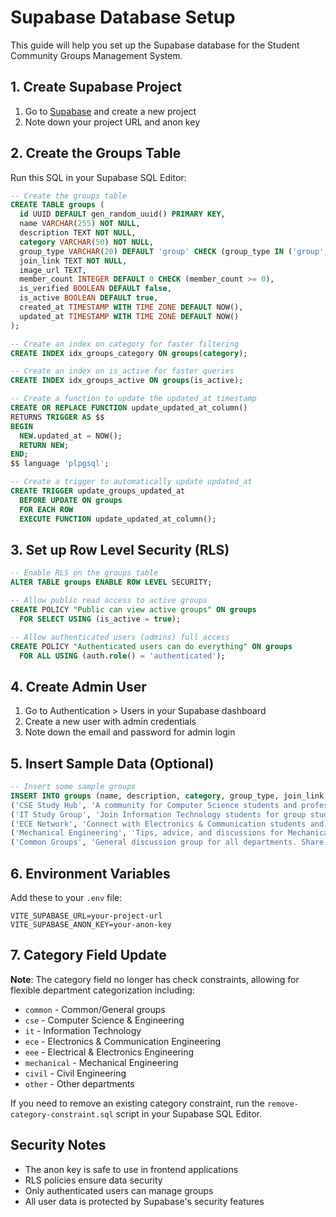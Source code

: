# Supabase Database Setup

This guide will help you set up the Supabase database for the Student Community Groups Management System.

## 1. Create Supabase Project

1. Go to [Supabase](https://supabase.com) and create a new project
2. Note down your project URL and anon key

## 2. Create the Groups Table

Run this SQL in your Supabase SQL Editor:

```sql
-- Create the groups table
CREATE TABLE groups (
  id UUID DEFAULT gen_random_uuid() PRIMARY KEY,
  name VARCHAR(255) NOT NULL,
  description TEXT NOT NULL,
  category VARCHAR(50) NOT NULL,
  group_type VARCHAR(20) DEFAULT 'group' CHECK (group_type IN ('group', 'channel')),
  join_link TEXT NOT NULL,
  image_url TEXT,
  member_count INTEGER DEFAULT 0 CHECK (member_count >= 0),
  is_verified BOOLEAN DEFAULT false,
  is_active BOOLEAN DEFAULT true,
  created_at TIMESTAMP WITH TIME ZONE DEFAULT NOW(),
  updated_at TIMESTAMP WITH TIME ZONE DEFAULT NOW()
);

-- Create an index on category for faster filtering
CREATE INDEX idx_groups_category ON groups(category);

-- Create an index on is_active for faster queries
CREATE INDEX idx_groups_active ON groups(is_active);

-- Create a function to update the updated_at timestamp
CREATE OR REPLACE FUNCTION update_updated_at_column()
RETURNS TRIGGER AS $$
BEGIN
  NEW.updated_at = NOW();
  RETURN NEW;
END;
$$ language 'plpgsql';

-- Create a trigger to automatically update updated_at
CREATE TRIGGER update_groups_updated_at 
  BEFORE UPDATE ON groups 
  FOR EACH ROW 
  EXECUTE FUNCTION update_updated_at_column();
```

## 3. Set up Row Level Security (RLS)

```sql
-- Enable RLS on the groups table
ALTER TABLE groups ENABLE ROW LEVEL SECURITY;

-- Allow public read access to active groups
CREATE POLICY "Public can view active groups" ON groups
  FOR SELECT USING (is_active = true);

-- Allow authenticated users (admins) full access
CREATE POLICY "Authenticated users can do everything" ON groups
  FOR ALL USING (auth.role() = 'authenticated');
```

## 4. Create Admin User

1. Go to Authentication > Users in your Supabase dashboard
2. Create a new user with admin credentials
3. Note down the email and password for admin login

## 5. Insert Sample Data (Optional)

```sql
-- Insert some sample groups
INSERT INTO groups (name, description, category, group_type, join_link, member_count, is_verified) VALUES
('CSE Study Hub', 'A community for Computer Science students and professionals. Share knowledge, discuss algorithms, and collaborate on coding projects.', 'cse', 'group', 'https://chat.whatsapp.com/sample1', 250, true),
('IT Study Group', 'Join Information Technology students for group study sessions, resource sharing, and technical discussions.', 'it', 'group', 'https://chat.whatsapp.com/sample2', 180, true),
('ECE Network', 'Connect with Electronics & Communication students and professionals. Discuss circuits, signals, and latest tech trends.', 'ece', 'group', 'https://chat.whatsapp.com/sample3', 320, false),
('Mechanical Engineering', 'Tips, advice, and discussions for Mechanical Engineering students. Share projects and career guidance.', 'mechanical', 'group', 'https://chat.whatsapp.com/sample4', 95, false),
('Common Groups', 'General discussion group for all departments. Share experiences, events, and campus updates.', 'common', 'group', 'https://chat.whatsapp.com/sample5', 420, true);
```

## 6. Environment Variables

Add these to your `.env` file:

```env
VITE_SUPABASE_URL=your-project-url
VITE_SUPABASE_ANON_KEY=your-anon-key
```

## 7. Category Field Update

**Note**: The category field no longer has check constraints, allowing for flexible department categorization including:
- `common` - Common/General groups
- `cse` - Computer Science & Engineering
- `it` - Information Technology
- `ece` - Electronics & Communication Engineering
- `eee` - Electrical & Electronics Engineering
- `mechanical` - Mechanical Engineering
- `civil` - Civil Engineering
- `other` - Other departments

If you need to remove an existing category constraint, run the `remove-category-constraint.sql` script in your Supabase SQL Editor.

## Security Notes

- The anon key is safe to use in frontend applications
- RLS policies ensure data security
- Only authenticated users can manage groups
- All user data is protected by Supabase's security features
